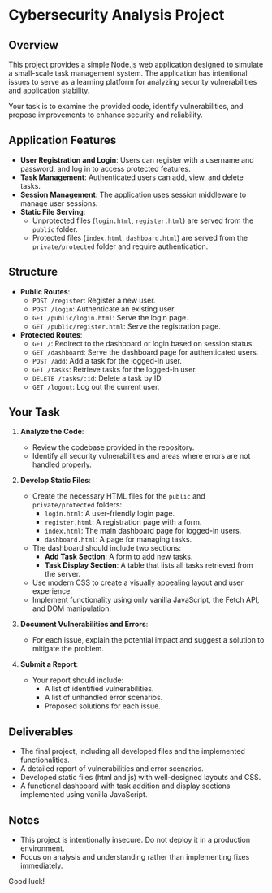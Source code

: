 # Cybersecurity Analysis Project

## Overview
This project provides a simple Node.js web application designed to simulate a small-scale task management system. The application has intentional issues to serve as a learning platform for analyzing security vulnerabilities and application stability.

Your task is to examine the provided code, identify vulnerabilities, and propose improvements to enhance security and reliability.

## Application Features
- **User Registration and Login**: Users can register with a username and password, and log in to access protected features.
- **Task Management**: Authenticated users can add, view, and delete tasks.
- **Session Management**: The application uses session middleware to manage user sessions.
- **Static File Serving**: 
  - Unprotected files (`login.html`, `register.html`) are served from the `public` folder.
  - Protected files (`index.html`, `dashboard.html`) are served from the `private/protected` folder and require authentication.

## Structure
- **Public Routes**:
  - `POST /register`: Register a new user.
  - `POST /login`: Authenticate an existing user.
  - `GET /public/login.html`: Serve the login page.
  - `GET /public/register.html`: Serve the registration page.
- **Protected Routes**:
  - `GET /`: Redirect to the dashboard or login based on session status.
  - `GET /dashboard`: Serve the dashboard page for authenticated users.
  - `POST /add`: Add a task for the logged-in user.
  - `GET /tasks`: Retrieve tasks for the logged-in user.
  - `DELETE /tasks/:id`: Delete a task by ID.
  - `GET /logout`: Log out the current user.

## Your Task
1. **Analyze the Code**:
   - Review the codebase provided in the repository.
   - Identify all security vulnerabilities and areas where errors are not handled properly.

2. **Develop Static Files**:
   - Create the necessary HTML files for the `public` and `private/protected` folders:
     - `login.html`: A user-friendly login page.
     - `register.html`: A registration page with a form.
     - `index.html`: The main dashboard page for logged-in users.
     - `dashboard.html`: A page for managing tasks.
   - The dashboard should include two sections:
     - **Add Task Section**: A form to add new tasks.
     - **Task Display Section**: A table that lists all tasks retrieved from the server.
   - Use modern CSS to create a visually appealing layout and user experience.
   - Implement functionality using only vanilla JavaScript, the Fetch API, and DOM manipulation.

3. **Document Vulnerabilities and Errors**:
   - For each issue, explain the potential impact and suggest a solution to mitigate the problem.

4. **Submit a Report**:
   - Your report should include:
     - A list of identified vulnerabilities.
     - A list of unhandled error scenarios.
     - Proposed solutions for each issue.

## Deliverables
- The final project, including all developed files and the implemented functionalities.
- A detailed report of vulnerabilities and error scenarios.
- Developed static files (html and js) with well-designed layouts and CSS.
- A functional dashboard with task addition and display sections implemented using vanilla JavaScript.

## Notes
- This project is intentionally insecure. Do not deploy it in a production environment.
- Focus on analysis and understanding rather than implementing fixes immediately.

Good luck!

